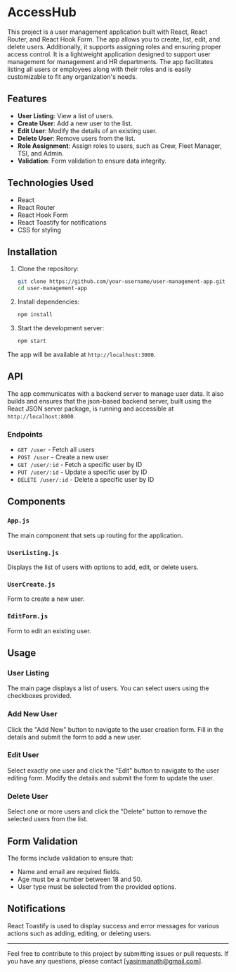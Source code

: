 # AccessHub

This project is a user management application built with React, React Router, and React Hook Form. The app allows you to create, list, edit, and delete users. Additionally, it supports assigning roles and ensuring proper access control. It is a lightweight application designed to support user management for management and HR departments. The app facilitates listing all users or employees along with their roles and is easily customizable to fit any organization's needs.

## Features

- **User Listing**: View a list of users.
- **Create User**: Add a new user to the list.
- **Edit User**: Modify the details of an existing user.
- **Delete User**: Remove users from the list.
- **Role Assignment**: Assign roles to users, such as Crew, Fleet Manager, TSI, and Admin.
- **Validation**: Form validation to ensure data integrity.

## Technologies Used

- React
- React Router
- React Hook Form
- React Toastify for notifications
- CSS for styling

## Installation

1. Clone the repository:
   ```bash
   git clone https://github.com/your-username/user-management-app.git
   cd user-management-app
   ```

2. Install dependencies:
   ```bash
   npm install
   ```

3. Start the development server:
   ```bash
   npm start
   ```

The app will be available at `http://localhost:3000`.

## API

The app communicates with a backend server to manage user data. It also builds and ensures that the json-based backend server, built using the React JSON server package, is running and accessible at `http://localhost:8000`.

### Endpoints

- `GET /user` - Fetch all users
- `POST /user` - Create a new user
- `GET /user/:id` - Fetch a specific user by ID
- `PUT /user/:id` - Update a specific user by ID
- `DELETE /user/:id` - Delete a specific user by ID

## Components

### `App.js`

The main component that sets up routing for the application.

### `UserListing.js`

Displays the list of users with options to add, edit, or delete users.

### `UserCreate.js`

Form to create a new user.

### `EditForm.js`

Form to edit an existing user.

## Usage

### User Listing

The main page displays a list of users. You can select users using the checkboxes provided.

### Add New User

Click the "Add New" button to navigate to the user creation form. Fill in the details and submit the form to add a new user.

### Edit User

Select exactly one user and click the "Edit" button to navigate to the user editing form. Modify the details and submit the form to update the user.

### Delete User

Select one or more users and click the "Delete" button to remove the selected users from the list.

## Form Validation

The forms include validation to ensure that:

- Name and email are required fields.
- Age must be a number between 18 and 50.
- User type must be selected from the provided options.

## Notifications

React Toastify is used to display success and error messages for various actions such as adding, editing, or deleting users.


---

Feel free to contribute to this project by submitting issues or pull requests. If you have any questions, please contact [yasinmanath@gmail.com].

